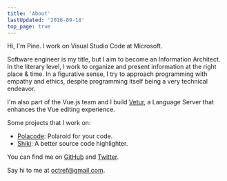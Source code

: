 ```yaml
---
title: 'About'
lastUpdated: '2016-09-18'
top_page: true
---
```


Hi, I'm Pine. I work on Visual Studio Code at Microsoft.

Software engineer is my title, but I aim to become an Information Architect. In the literary level, I work to organize and present information at the right place & time. In a figurative sense, I try to approach programming with empathy and ethics, despite programming itself being a very technical endeavor.

I'm also part of the Vue.js team and I build [Vetur](https://github.com/vuejs/vetur), a Language Server that enhances the Vue editing experience.

Some projects that I work on:

- [Polacode](https://github.com/octref/polacode): Polaroid for your code.
- [Shiki](http://npmjs.com/package/shiki): A better source code highlighter.

You can find me on [GitHub](https://github.com/octref) and [Twitter](https://twitter.com/octref).

Say hi to me at [octref@gmail.com](mailto:octref@gmail.com).
